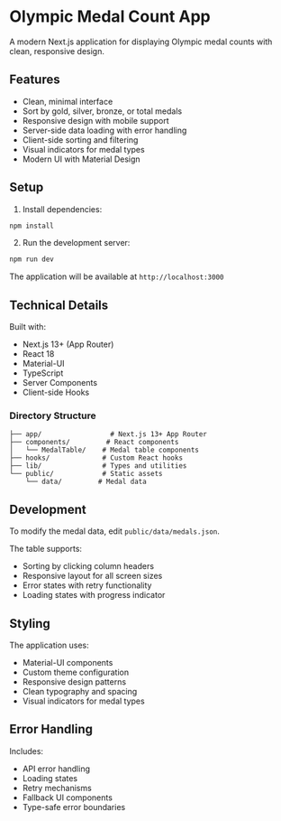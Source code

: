 # Olympic Medal Count App

A modern Next.js application for displaying Olympic medal counts with clean, responsive design.

## Features

- Clean, minimal interface
- Sort by gold, silver, bronze, or total medals
- Responsive design with mobile support
- Server-side data loading with error handling
- Client-side sorting and filtering
- Visual indicators for medal types
- Modern UI with Material Design

## Setup

1. Install dependencies:
```bash
npm install
```

2. Run the development server:
```bash
npm run dev
```

The application will be available at `http://localhost:3000`

## Technical Details

Built with:
- Next.js 13+ (App Router)
- React 18
- Material-UI
- TypeScript
- Server Components
- Client-side Hooks

### Directory Structure

```
├── app/                 # Next.js 13+ App Router
├── components/         # React components
│   └── MedalTable/    # Medal table components
├── hooks/             # Custom React hooks
├── lib/               # Types and utilities
└── public/            # Static assets
    └── data/         # Medal data
```

## Development

To modify the medal data, edit `public/data/medals.json`.

The table supports:
- Sorting by clicking column headers
- Responsive layout for all screen sizes
- Error states with retry functionality
- Loading states with progress indicator

## Styling

The application uses:
- Material-UI components
- Custom theme configuration
- Responsive design patterns
- Clean typography and spacing
- Visual indicators for medal types

## Error Handling

Includes:
- API error handling
- Loading states
- Retry mechanisms
- Fallback UI components
- Type-safe error boundaries
